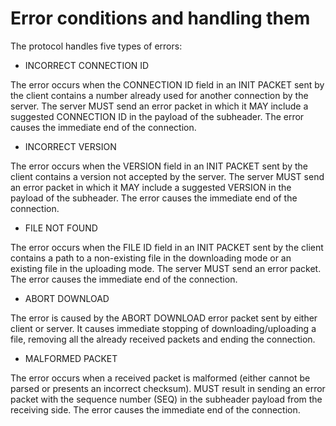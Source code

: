 # Error conditions and handling them

The protocol handles five types of errors:
- INCORRECT CONNECTION ID

The error occurs when the CONNECTION ID field in an INIT PACKET sent by the client contains a number already used for another connection by the server. The server MUST send an error packet in which it MAY include a suggested CONNECTION ID in the payload of the subheader. The error causes the immediate end of the connection.


- INCORRECT VERSION

The error occurs when the VERSION field in an INIT PACKET sent by the client contains a version not accepted by the server. The server MUST send an error packet in which it MAY include a suggested VERSION in the payload of the subheader. The error causes the immediate end of the connection.


- FILE NOT FOUND

The error occurs when the FILE ID field in an INIT PACKET sent by the client contains a path to a non-existing file in the downloading mode or an existing file in the uploading mode. The server MUST send an error packet. The error causes the immediate end of the connection.

- ABORT DOWNLOAD

The error is caused by the ABORT DOWNLOAD error packet sent by either client or server. It causes immediate stopping of downloading/uploading a file, removing all the already received packets and ending the connection.

- MALFORMED PACKET

The error occurs when a received packet is malformed (either cannot be parsed or presents an incorrect checksum). MUST result in sending an error packet with the sequence number (SEQ) in the subheader payload from the receiving side. The error causes the immediate end of the connection.